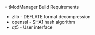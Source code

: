 = tModManager
Build Requirements
* zlib - DEFLATE format decompression
* openssl - SHA1 hash algorithm
* qt5 - User interface
